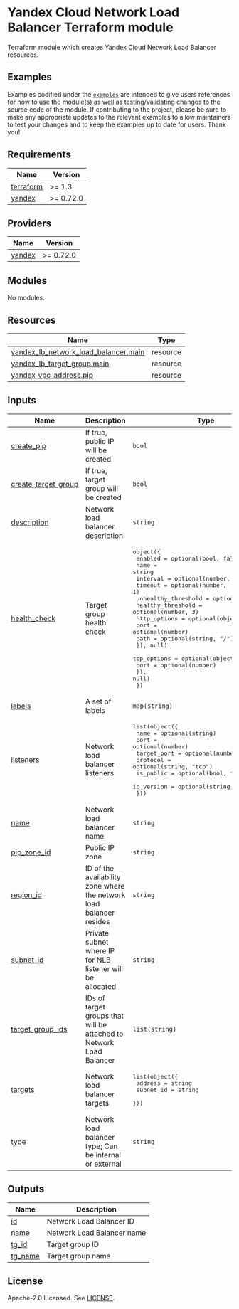 # Yandex Cloud Network Load Balancer Terraform module

Terraform module which creates Yandex Cloud Network Load Balancer resources.

## Examples

Examples codified under
the [`examples`](https://github.com/terraform-yacloud-modules/terraform-yandex-nlb/tree/main/examples) are intended
to give users references for how to use the module(s) as well as testing/validating changes to the source code of the
module. If contributing to the project, please be sure to make any appropriate updates to the relevant examples to allow
maintainers to test your changes and to keep the examples up to date for users. Thank you!

<!-- BEGINNING OF PRE-COMMIT-TERRAFORM DOCS HOOK -->
## Requirements

| Name | Version |
|------|---------|
| <a name="requirement_terraform"></a> [terraform](#requirement\_terraform) | >= 1.3 |
| <a name="requirement_yandex"></a> [yandex](#requirement\_yandex) | >= 0.72.0 |

## Providers

| Name | Version |
|------|---------|
| <a name="provider_yandex"></a> [yandex](#provider\_yandex) | >= 0.72.0 |

## Modules

No modules.

## Resources

| Name | Type |
|------|------|
| [yandex_lb_network_load_balancer.main](https://registry.terraform.io/providers/yandex-cloud/yandex/latest/docs/resources/lb_network_load_balancer) | resource |
| [yandex_lb_target_group.main](https://registry.terraform.io/providers/yandex-cloud/yandex/latest/docs/resources/lb_target_group) | resource |
| [yandex_vpc_address.pip](https://registry.terraform.io/providers/yandex-cloud/yandex/latest/docs/resources/vpc_address) | resource |

## Inputs

| Name | Description | Type | Default | Required |
|------|-------------|------|---------|:--------:|
| <a name="input_create_pip"></a> [create\_pip](#input\_create\_pip) | If true, public IP will be created | `bool` | `true` | no |
| <a name="input_create_target_group"></a> [create\_target\_group](#input\_create\_target\_group) | If true, target group will be created | `bool` | `false` | no |
| <a name="input_description"></a> [description](#input\_description) | Network load balancer description | `string` | `""` | no |
| <a name="input_health_check"></a> [health\_check](#input\_health\_check) | Target group health check | <pre>object({<br>    enabled             = optional(bool, false)<br>    name                = string<br>    interval            = optional(number, 2)<br>    timeout             = optional(number, 1)<br>    unhealthy_threshold = optional(number, 2)<br>    healthy_threshold   = optional(number, 3)<br>    http_options = optional(object({<br>      port = optional(number)<br>      path = optional(string, "/")<br>    }), null)<br>    tcp_options = optional(object({<br>      port = optional(number)<br>    }), null)<br>  })</pre> | <pre>{<br>  "name": "app"<br>}</pre> | no |
| <a name="input_labels"></a> [labels](#input\_labels) | A set of labels | `map(string)` | `{}` | no |
| <a name="input_listeners"></a> [listeners](#input\_listeners) | Network load balancer listeners | <pre>list(object({<br>    name        = optional(string)<br>    port        = optional(number)<br>    target_port = optional(number)<br>    protocol    = optional(string, "tcp")<br>    is_public   = optional(bool, false)<br>    ip_version  = optional(string, "ipv4")<br>  }))</pre> | `[]` | no |
| <a name="input_name"></a> [name](#input\_name) | Network load balancer name | `string` | n/a | yes |
| <a name="input_pip_zone_id"></a> [pip\_zone\_id](#input\_pip\_zone\_id) | Public IP zone | `string` | `"ru-central1-a"` | no |
| <a name="input_region_id"></a> [region\_id](#input\_region\_id) | ID of the availability zone where the network load balancer resides | `string` | `null` | no |
| <a name="input_subnet_id"></a> [subnet\_id](#input\_subnet\_id) | Private subnet where IP for NLB listener will be allocated | `string` | `null` | no |
| <a name="input_target_group_ids"></a> [target\_group\_ids](#input\_target\_group\_ids) | IDs of target groups that will be attached to Network Load Balancer | `list(string)` | `[]` | no |
| <a name="input_targets"></a> [targets](#input\_targets) | Network load balancer targets | <pre>list(object({<br>    address   = string<br>    subnet_id = string<br>  }))</pre> | `[]` | no |
| <a name="input_type"></a> [type](#input\_type) | Network load balancer type; Can be internal or external | `string` | `"internal"` | no |

## Outputs

| Name | Description |
|------|-------------|
| <a name="output_id"></a> [id](#output\_id) | Network Load Balancer ID |
| <a name="output_name"></a> [name](#output\_name) | Network Load Balancer name |
| <a name="output_tg_id"></a> [tg\_id](#output\_tg\_id) | Target group ID |
| <a name="output_tg_name"></a> [tg\_name](#output\_tg\_name) | Target group name |
<!-- END OF PRE-COMMIT-TERRAFORM DOCS HOOK -->

## License

Apache-2.0 Licensed.
See [LICENSE](https://github.com/terraform-yacloud-modules/terraform-yandex-nlb/blob/main/LICENSE).
